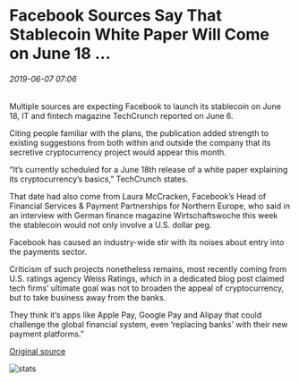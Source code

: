 # Facebook Sources Say That Stablecoin White Paper Will Come on June 18 ...

###### 2019-06-07 07:06

Multiple sources are expecting Facebook to launch its stablecoin on June 18, IT and fintech magazine TechCrunch reported on June 6.

Citing people familiar with the plans, the publication added strength to existing suggestions from both within and outside the company that its secretive cryptocurrency project would appear this month.

“It’s currently scheduled for a June 18th release of a white paper explaining its cryptocurrency’s basics,” TechCrunch states.

That date had also come from Laura McCracken, Facebook’s Head of Financial Services & Payment Partnerships for Northern Europe, who said in an interview with German finance magazine Wirtschaftswoche this week the stablecoin would not only involve a U.S. dollar peg.

Facebook has caused an industry-wide stir with its noises about entry into the payments sector.

Criticism of such projects nonetheless remains, most recently coming from U.S. ratings agency Weiss Ratings, which in a dedicated blog post claimed tech firms’ ultimate goal was not to broaden the appeal of cryptocurrency, but to take business away from the banks.

They think it’s apps like Apple Pay, Google Pay and Alipay that could challenge the global financial system, even ‘replacing banks’ with their new payment platforms.”

[Original source](https://cointelegraph.com/news/facebook-sources-say-that-stablecoin-white-paper-will-come-on-june-18)

![stats](https://c.statcounter.com/11760860/0/a89fa40b/1/ "stats")